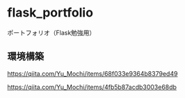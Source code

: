 # flask_portfolio
ポートフォリオ（Flask勉強用）

## 環境構築
https://qiita.com/Yu_Mochi/items/68f033e9364b8379ed49

https://qiita.com/Yu_Mochi/items/4fb5b87acdb3003e68db
